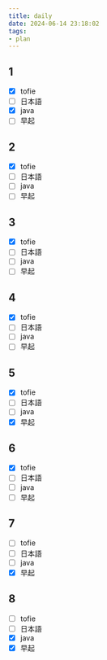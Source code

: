 ```yaml
---
title: daily
date: 2024-06-14 23:18:02
tags:
- plan
---
```


## 1

- [x] tofie
- [ ] 日本語
- [x] java
- [ ] 早起

## 2

- [x] tofie
- [ ] 日本語
- [ ] java
- [ ] 早起

## 3

- [x] tofie
- [ ] 日本語
- [ ] java
- [ ] 早起

## 4

- [x] tofie
- [ ] 日本語
- [ ] java
- [ ] 早起

## 5

- [x] tofie
- [ ] 日本語
- [ ] java
- [x] 早起

## 6

- [x] tofie
- [ ] 日本語
- [ ] java
- [ ] 早起

## 7

- [ ] tofie
- [ ] 日本語
- [ ] java
- [x] 早起

## 8

- [ ] tofie
- [ ] 日本語
- [x] java
- [x] 早起

